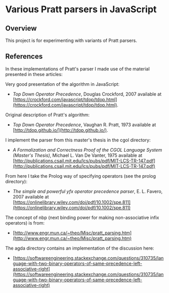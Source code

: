 # Various Pratt parsers in JavaScript

## Overview

This project is for experimenting with variants of Pratt parsers.

## References

In these implementations of Pratt's parser I made use of the material presented in these articles:

Very good presentation of the algorithm in JavaScript:

- _Top Down Operator Precedence_, Douglas Crockford, 2007 available at
  [https://crockford.com/javascript/tdop/tdop.html](https://crockford.com/javascript/tdop/tdop.html).

Original description of Pratt's algorithm:
  
- _Top Down Operator Precedence_, Vaughan R. Pratt, 1973 available at
  [http://tdop.github.io/](http://tdop.github.io/).  

I implement the parser from this master's thesis in the cgol directory:

- _A Formalization and Correctness Proof of the CGOL Language System (Master's Thesis)_, Michael L. Van De Vanter, 1975 available at
  [http://publications.csail.mit.edu/lcs/pubs/pdf/MIT-LCS-TR-147.pdf](http://publications.csail.mit.edu/lcs/pubs/pdf/MIT-LCS-TR-147.pdf)

From here I take the Prolog way of specifying operators (see the prolog directory):
 
- _The simple and powerful yfx operator precedence parser_, E. L. Favero, 2007 available at
  [https://onlinelibrary.wiley.com/doi/pdf/10.1002/spe.811](https://onlinelibrary.wiley.com/doi/pdf/10.1002/spe.811)

The concept of nbp (next binding power for making non-associative infix operators) is from:

- [http://www.engr.mun.ca/~theo/Misc/pratt_parsing.htm](http://www.engr.mun.ca/~theo/Misc/pratt_parsing.htm)

The agda directory contains an implementation of the discussion here:

- [https://softwareengineering.stackexchange.com/questions/310735/language-with-two-binary-operators-of-same-precedence-left-associative-right](https://softwareengineering.stackexchange.com/questions/310735/language-with-two-binary-operators-of-same-precedence-left-associative-right)


